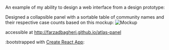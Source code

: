 An example of my ability to design a web interface from a design prototype:

Designed a collapsible panel with a sortable table of community names and their respective case counts based on this 
mockup:
![Mockup]()

accessible at http://farzadbagheri.github.io/atlas-panel

:bootstrapped with [Create React App](https://github.com/facebook/create-react-app):

